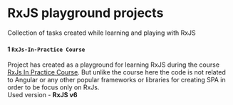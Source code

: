 RxJS playground projects
============

Collection of tasks created while learning and playing with RxJS


#### 1 `RxJs-In-Practice Course`

Project has created as a playground for learning RxJS during the course [RxJs In Practice Course](https://github.com/angular-university/rxjs-course). But unlike the course here the code is not related to Angular or any other popular frameworks or libraries for creating SPA in order to be focus only on RxJs. <br />
Used version - **RxJS v6**